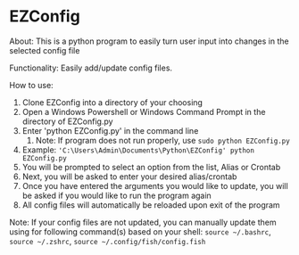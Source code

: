 # **EZConfig**

About: This is a python program to easily turn user input into changes in the selected config file

Functionality: Easily add/update config files.


How to use:

1. Clone EZConfig into a directory of your choosing
2. Open a Windows Powershell or Windows Command Prompt in the directory of EZConfig.py
3. Enter 'python EZConfig.py' in the command line
   1. Note: If program does not run properly, use `sudo python EZConfig.py`
4. Example: `'C:\Users\Admin\Documents\Python\EZConfig' python EZConfig.py`
5. You will be prompted to select an option from the list, Alias or Crontab
6. Next, you will be asked to enter your desired alias/crontab
7. Once you have entered the arguments you would like to update, you will be asked if you would like to run the program again
8. All config files will automatically be reloaded upon exit of the program

Note: If your config files are not updated, you can manually update them using for following command(s) based on your shell: `source ~/.bashrc`, `source ~/.zshrc`, `source ~/.config/fish/config.fish` 